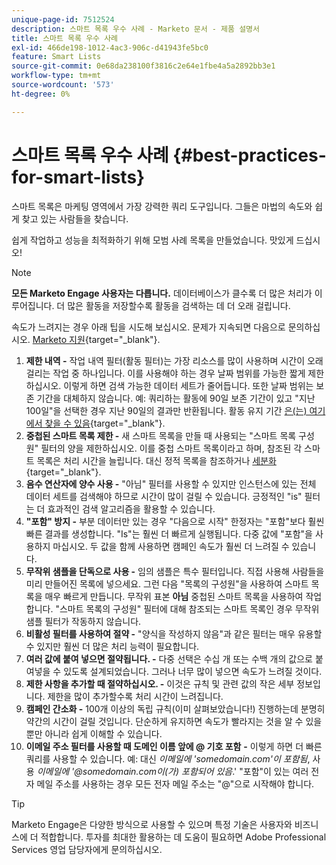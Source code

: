 ```yaml
---
unique-page-id: 7512524
description: 스마트 목록 우수 사례 - Marketo 문서 - 제품 설명서
title: 스마트 목록 우수 사례
exl-id: 466de198-1012-4ac3-906c-d41943fe5bc0
feature: Smart Lists
source-git-commit: 0e68da238100f3816c2e64e1fbe4a5a2892bb3e1
workflow-type: tm+mt
source-wordcount: '573'
ht-degree: 0%

---
```


# 스마트 목록 우수 사례 {#best-practices-for-smart-lists}

스마트 목록은 마케팅 영역에서 가장 강력한 쿼리 도구입니다. 그들은 마법의 속도와 쉽게 찾고 있는 사람들을 찾습니다.

쉽게 작업하고 성능을 최적화하기 위해 모범 사례 목록을 만들었습니다. 맛있게 드십시오!

>[!NOTE]
>
>**모든 Marketo Engage 사용자는 다릅니다.** 데이터베이스가 클수록 더 많은 처리가 이루어집니다. 더 많은 활동을 저장할수록 활동을 검색하는 데 더 오래 걸립니다.
>
>속도가 느려지는 경우 아래 팁을 시도해 보십시오. 문제가 지속되면 다음으로 문의하십시오. [Marketo 지원](https://nation.marketo.com/t5/Support/ct-p/Support){target="_blank"}.

1. **제한 내역 -** 작업 내역 필터(활동 필터)는 가장 리소스를 많이 사용하며 시간이 오래 걸리는 작업 중 하나입니다. 이를 사용해야 하는 경우 날짜 범위를 가능한 짧게 제한하십시오. 이렇게 하면 검색 가능한 데이터 세트가 줄어듭니다. 또한 날짜 범위는 보존 기간을 대체하지 않습니다. 예: 쿼리하는 활동에 90일 보존 기간이 있고 &quot;지난 100일&quot;을 선택한 경우 지난 90일의 결과만 반환됩니다. 활동 유지 기간 [은(는) 여기에서 찾을 수 있음](https://nation.marketo.com/t5/knowledgebase/marketo-activities-data-retention-policy/ta-p/251480){target="_blank"}.
1. **중첩된 스마트 목록 제한 -** 새 스마트 목록을 만들 때 사용되는 &quot;스마트 목록 구성원&quot; 필터의 양을 제한하십시오. 이를 중첩 스마트 목록이라고 하며, 참조된 각 스마트 목록은 처리 시간을 늘립니다. 대신 정적 목록을 참조하거나 [세분화](/help/marketo/product-docs/personalization/segmentation-and-snippets/segmentation/create-a-segmentation.md){target="_blank"}.
1. **음수 연산자에 양수 사용 -** &quot;아님&quot; 필터를 사용할 수 있지만 인스턴스에 있는 전체 데이터 세트를 검색해야 하므로 시간이 많이 걸릴 수 있습니다. 긍정적인 &quot;is&quot; 필터는 더 효과적인 검색 알고리즘을 활용할 수 있습니다.
1. **&quot;포함&quot; 방지 -** 부분 데이터만 있는 경우 &quot;다음으로 시작&quot; 한정자는 &quot;포함&quot;보다 훨씬 빠른 결과를 생성합니다. &quot;Is&quot;는 훨씬 더 빠르게 실행됩니다. 다중 값에 &quot;포함&quot;을 사용하지 마십시오. 두 값을 함께 사용하면 캠페인 속도가 훨씬 더 느려질 수 있습니다.
1. **무작위 샘플을 단독으로 사용 -** 임의 샘플은 특수 필터입니다. 직접 사용해 사람들을 미리 만들어진 목록에 넣으세요. 그런 다음 &quot;목록의 구성원&quot;을 사용하여 스마트 목록을 매우 빠르게 만듭니다. 무작위 표본 **아님** 중첩된 스마트 목록을 사용하여 작업합니다. &quot;스마트 목록의 구성원&quot; 필터에 대해 참조되는 스마트 목록인 경우 무작위 샘플 필터가 작동하지 않습니다.
1. **비활성 필터를 사용하여 절약 -** &quot;양식을 작성하지 않음&quot;과 같은 필터는 매우 유용할 수 있지만 훨씬 더 많은 처리 능력이 필요합니다.
1. **여러 값에 붙여 넣으면 절약됩니다. -** 다중 선택은 수십 개 또는 수백 개의 값으로 붙여넣을 수 있도록 설계되었습니다. 그러나 너무 많이 넣으면 속도가 느려질 것이다.
1. **제한 사항을 추가할 때 절약하십시오. -** 이것은 규칙 및 관련 값의 작은 세부 정보입니다. 제한을 많이 추가할수록 처리 시간이 느려집니다.
1. **캠페인 간소화 -** 100개 이상의 독립 규칙(이미 살펴보았습니다!) 진행하는데 분명히 약간의 시간이 걸릴 것입니다. 단순하게 유지하면 속도가 빨라지는 것을 알 수 있을 뿐만 아니라 쉽게 이해할 수 있습니다.
1. **이메일 주소 필터를 사용할 때 도메인 이름 앞에 @ 기호 포함** **-** 이렇게 하면 더 빠른 쿼리를 사용할 수 있습니다. 예: 대신 _이메일에 &#39;somedomain.com&#39;이 포함됨_, 사용 _이메일에 &#39;@somedomain.com이(가) 포함되어 있음_.&#39; &quot;포함&quot;이 있는 여러 전자 메일 주소를 사용하는 경우 모든 전자 메일 주소는 &quot;@&quot;으로 시작해야 합니다.

>[!TIP]
>
>Marketo Engage은 다양한 방식으로 사용할 수 있으며 특정 기술은 사용자와 비즈니스에 더 적합합니다. 투자를 최대한 활용하는 데 도움이 필요하면 Adobe Professional Services 영업 담당자에게 문의하십시오.
